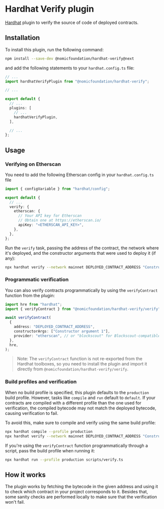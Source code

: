 # Hardhat Verify plugin

[Hardhat](https://hardhat.org) plugin to verify the source of code of deployed contracts.

## Installation

To install this plugin, run the following command:

```bash
npm install --save-dev @nomicfoundation/hardhat-verify@next
```

and add the following statements to your `hardhat.config.ts` file:

```typescript
// ...
import hardhatVerifyPlugin from "@nomicfoundation/hardhat-verify";

// ...

export default {
  // ...
  plugins: [
    // ...
    hardhatVerifyPlugin,
  ],

  // ...
};
```

## Usage

### Verifying on Etherscan

You need to add the following Etherscan config in your `hardhat.config.ts` file

```typescript
import { configVariable } from "hardhat/config";

export default {
  // ...
  verify: {
    etherscan: {
      // Your API key for Etherscan
      // Obtain one at https://etherscan.io/
      apiKey: "<ETHERSCAN_API_KEY>",
    },
  },
};
```

Run the `verify` task, passing the address of the contract, the network where it's deployed, and the constructor arguments that were used to deploy it (if any):

```bash
npx hardhat verify --network mainnet DEPLOYED_CONTRACT_ADDRESS "Constructor argument 1"
```

### Programmatic verification

You can also verify contracts programmatically by using the `verifyContract` function from the plugin:

```typescript
import hre from "hardhat";
import { verifyContract } from "@nomicfoundation/hardhat-verify/verify";

await verifyContract(
  {
    address: "DEPLOYED_CONTRACT_ADDRESS",
    constructorArgs: ["Constructor argument 1"],
    provider: "etherscan", // or "blockscout" for Blockscout-compatible explorers
  },
  hre,
);
```

> Note: The `verifyContract` function is not re-exported from the Hardhat toolboxes, so you need to install the plugin and import it directly from `@nomicfoundation/hardhat-verify/verify`.

### Build profiles and verification

When no build profile is specified, this plugin defaults to the `production` build profile. However, tasks like `compile` and `run` default to `default`. If your contracts are compiled with a different profile than the one used for verification, the compiled bytecode may not match the deployed bytecode, causing verification to fail.

To avoid this, make sure to compile and verify using the same build profile:

```bash
npx hardhat compile --profile production
npx hardhat verify --network mainnet DEPLOYED_CONTRACT_ADDRESS "Constructor argument 1"
```

If you're using the `verifyContract` function programmatically through a script, pass the build profile when running it:

```bash
npx hardhat run --profile production scripts/verify.ts
```

## How it works

The plugin works by fetching the bytecode in the given address and using it to check which contract in your project corresponds to it. Besides that, some sanity checks are performed locally to make sure that the verification won't fail.
